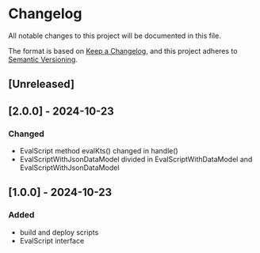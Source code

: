 # Changelog

All notable changes to this project will be documented in this file.

The format is based on [Keep a Changelog](https://keepachangelog.com/en/1.1.0/),
and this project adheres to [Semantic Versioning](https://semver.org/spec/v2.0.0.html).

## [Unreleased]

## [2.0.0] - 2024-10-23

### Changed

- EvalScript method evalKts() changed in handle()
- EvalScriptWithJsonDataModel divided in EvalScriptWithDataModel and EvalScriptWithJsonDataModel

## [1.0.0] - 2024-10-23

### Added

- build and deploy scripts
- EvalScript interface
